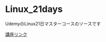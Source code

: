 # Linux_21days
UdemyのLinux21日マスターコースのソースです

[講座リンク](https://naokimatsu.pythonanywhere.com/api/lesson/U08)
